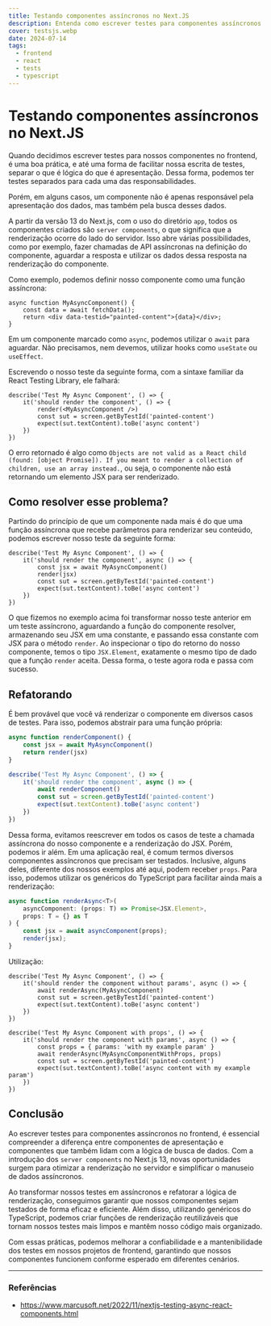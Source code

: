 ```yaml
---
title: Testando componentes assíncronos no Next.JS
description: Entenda como escrever testes para componentes assíncronos no frontend, especialmente com server components no Next.js 13.
cover: testsjs.webp
date: 2024-07-14
tags:
  - frontend
  - react
  - tests
  - typescript
---
```


# Testando componentes assíncronos no Next.JS

Quando decidimos escrever testes para nossos componentes no frontend, é uma boa prática, e até uma forma de facilitar nossa escrita de testes, separar o que é lógica do que é apresentação. Dessa forma, podemos ter testes separados para cada uma das responsabilidades.

Porém, em alguns casos, um componente não é apenas responsável pela apresentação dos dados, mas também pela busca desses dados.

A partir da versão 13 do Next.js, com o uso do diretório `app`, todos os componentes criados são `server components`, o que significa que a renderização ocorre do lado do servidor. Isso abre várias possibilidades, como por exemplo, fazer chamadas de API assíncronas na definição do componente, aguardar a resposta e utilizar os dados dessa resposta na renderização do componente.

Como exemplo, podemos definir nosso componente como uma função assíncrona:

```tsx
async function MyAsyncComponent() { 
	const data = await fetchData(); 
	return <div data-testid="painted-content">{data}</div>; 
}
```
Em um componente marcado como `async`, podemos utilizar o `await` para aguardar. Não precisamos, nem devemos, utilizar hooks como `useState` ou `useEffect`.

Escrevendo o nosso teste da seguinte forma, com a sintaxe familiar da React Testing Library, ele falhará:
```tsx
describe('Test My Async Component', () => {
	it('should render the component', () => {
		render(<MyAsyncComponent />)
		const sut = screen.getByTestId('painted-content')
		expect(sut.textContent).toBe('async content')
	})
})
```

O erro retornado é algo como `Objects are not valid as a React child (found: [object Promise]). If you meant to render a collection of children, use an array instead.`, ou seja, o componente não está retornando um elemento JSX para ser renderizado.

## Como resolver esse problema?

Partindo do princípio de que um componente nada mais é do que uma função assíncrona que recebe parâmetros para renderizar seu conteúdo, podemos escrever nosso teste da seguinte forma:
```tsx
describe('Test My Async Component', () => {
	it('should render the component', async () => {
		const jsx = await MyAsyncComponent()
		render(jsx)
		const sut = screen.getByTestId('painted-content')
		expect(sut.textContent).toBe('async content')
	})
})
```

O que fizemos no exemplo acima foi transformar nosso teste anterior em um teste assíncrono, aguardando a função do componente resolver, armazenando seu JSX em uma constante, e passando essa constante com JSX para o método `render`. Ao inspecionar o tipo do retorno do nosso componente, temos o tipo `JSX.Element`, exatamente o mesmo tipo de dado que a função `render` aceita. Dessa forma, o teste agora roda e passa com sucesso.

## Refatorando

É bem provável que você vá renderizar o componente em diversos casos de testes. Para isso, podemos abstrair para uma função própria:
```ts
async function renderComponent() {
	const jsx = await MyAsyncComponent()
	return render(jsx)
}

describe('Test My Async Component', () => {
	it('should render the component', async () => {
		await renderComponent()
		const sut = screen.getByTestId('painted-content')
		expect(sut.textContent).toBe('async content')
	})
})
```


Dessa forma, evitamos reescrever em todos os casos de teste a chamada assíncrona do nosso componente e a renderização do JSX. Porém, podemos ir além. Em uma aplicação real, é comum termos diversos componentes assíncronos que precisam ser testados. Inclusive, alguns deles, diferente dos nossos exemplos até aqui, podem receber `props`. Para isso, podemos utilizar os genéricos do TypeScript para facilitar ainda mais a renderização:

```ts
async function renderAsync<T>(
	asyncComponent: (props: T) => Promise<JSX.Element>,
	props: T = {} as T
) {
	const jsx = await asyncComponent(props);
	render(jsx);
}
```


Utilização:
```tsx
describe('Test My Async Component', () => {
	it('should render the component without params', async () => {
		await renderAsync(MyAsyncComponent)
		const sut = screen.getByTestId('painted-content')
		expect(sut.textContent).toBe('async content')
	})
})

describe('Test My Async Component with props', () => {
	it('should render the component with params', async () => {
		const props = { params: 'with my example param' }
		await renderAsync(MyAsyncComponentWithProps, props)
		const sut = screen.getByTestId('painted-content')
		expect(sut.textContent).toBe('async content with my example param')
	})
})
```

## Conclusão

Ao escrever testes para componentes assíncronos no frontend, é essencial compreender a diferença entre componentes de apresentação e componentes que também lidam com a lógica de busca de dados. Com a introdução dos `server components` no Next.js 13, novas oportunidades surgem para otimizar a renderização no servidor e simplificar o manuseio de dados assíncronos.

Ao transformar nossos testes em assíncronos e refatorar a lógica de renderização, conseguimos garantir que nossos componentes sejam testados de forma eficaz e eficiente. Além disso, utilizando genéricos do TypeScript, podemos criar funções de renderização reutilizáveis que tornam nossos testes mais limpos e mantêm nosso código mais organizado.

Com essas práticas, podemos melhorar a confiabilidade e a mantenibilidade dos testes em nossos projetos de frontend, garantindo que nossos componentes funcionem conforme esperado em diferentes cenários.

---
### Referências
- https://www.marcusoft.net/2022/11/nextjs-testing-async-react-components.html